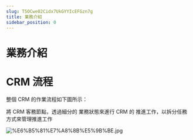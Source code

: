 ```yaml
---
slug: T5OCwe02Cidx7UkGYYIcEFGzn7g
title: 業務介紹
sidebar_position: 0
---
```



# 業務介紹


# CRM 流程


整個 CRM 的作業流程如下圖所示：


將 CRM 客務節點，透過細分的 業務狀態來進行 CRM 的 推進工作，以拆分任務方式來管理推進工作


![%E6%B5%81%E7%A8%8B%E5%9B%BE.jpg](/assets/401afa45fe31d23d43a4df8147195dd9.jpg)

